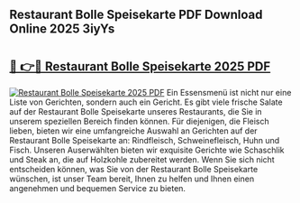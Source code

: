## Restaurant Bolle Speisekarte PDF Download Online 2025 3iyYs

# <h2><a href="http://gca09jc.nevu.top/?p=Restaurant+Bolle+Speisekarte">🔗 👉🔴 Restaurant Bolle Speisekarte 2025 PDF</a></h2>

[![Restaurant Bolle Speisekarte 2025 PDF](https://i.imgur.com/dBaPXMq.png)](http://gca09jc.nevu.top/?p=Restaurant+Bolle+Speisekarte)
Ein Essensmenü ist nicht nur eine Liste von Gerichten, sondern auch ein Gericht. Es gibt viele frische Salate auf der Restaurant Bolle Speisekarte unseres Restaurants, die Sie in unserem speziellen Bereich finden können. Für diejenigen, die Fleisch lieben, bieten wir eine umfangreiche Auswahl an Gerichten auf der Restaurant Bolle Speisekarte an: Rindfleisch, Schweinefleisch, Huhn und Fisch. Unseren Auserwählten bieten wir exquisite Gerichte wie Schaschlik und Steak an, die auf Holzkohle zubereitet werden. Wenn Sie sich nicht entscheiden können, was Sie von der Restaurant Bolle Speisekarte wünschen, ist unser Team bereit, Ihnen zu helfen und Ihnen einen angenehmen und bequemen Service zu bieten.
